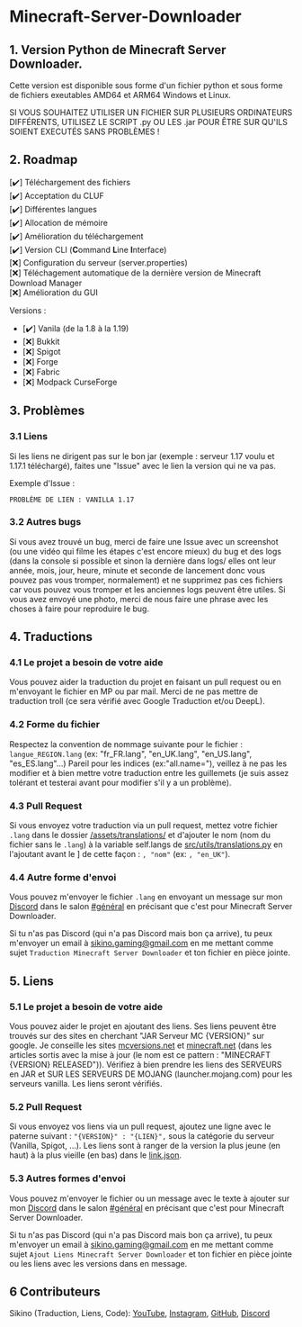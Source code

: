 
# Minecraft-Server-Downloader

## 1. Version Python de Minecraft Server Downloader.

Cette version est disponible sous forme d'un fichier python et sous forme de fichiers exeutables AMD64 et ARM64 Windows et Linux.

SI VOUS SOUHAITEZ UTILISER UN FICHIER SUR PLUSIEURS ORDINATEURS DIFFÉRENTS, UTILISEZ LE SCRIPT .py OU LES .jar POUR ÊTRE SUR QU'ILS SOIENT EXECUTÉS SANS PROBLÈMES !

## 2. Roadmap

[✔️] Téléchargement des fichiers<br>
[✔️] Acceptation du CLUF<br>
[✔️] Différentes langues<br>
[✔️] Allocation de mémoire<br>
[✔️] Amélioration du téléchargement<br>
[✔️] Version CLI (**C**ommand **L**ine **I**nterface)<br>
[❌] Configuration du serveur (server.properties)<br>
[❌] Téléchagement automatique de la dernière version de Minecraft Download Manager<br>
[❌] Amélioration du GUI<br>

Versions :
- [✔️] Vanila (de la 1.8 à la 1.19)<br>
- [❌] Bukkit<br>
- [❌] Spigot<br>
- [❌] Forge<br>
- [❌] Fabric<br>
- [❌] Modpack CurseForge

## 3. Problèmes

### 3.1 Liens

Si les liens ne dirigent pas sur le bon jar (exemple : serveur 1.17 voulu et 1.17.1 téléchargé), faites une "Issue" avec le lien la version qui ne va pas.

Exemple d'Issue :

``PROBLÈME DE LIEN : VANILLA 1.17``

### 3.2 Autres bugs

Si vous avez trouvé un bug, merci de faire une Issue avec un screenshot (ou une vidéo qui filme les étapes c'est encore mieux) du bug et des logs (dans la console si possible et sinon la dernière dans logs/ elles ont leur année, mois, jour, heure, minute et seconde de lancement donc vous pouvez pas vous tromper, normalement) et ne supprimez pas ces fichiers car vous pouvez vous tromper et les anciennes logs peuvent être utiles.
Si vous avez envoyé une photo, merci de nous faire une phrase avec les choses à faire pour reproduire le bug.

## 4. Traductions

### 4.1 Le projet a besoin de votre aide

Vous pouvez aider la traduction du projet en faisant un pull request ou en m'envoyant le fichier en MP ou par mail.
Merci de ne pas mettre de traduction troll (ce sera vérifié avec Google Traduction et/ou DeepL).  

### 4.2 Forme du fichier

Respectez la convention de nommage suivante pour le fichier : ``langue_REGION.lang`` (ex: "fr_FR.lang", "en_UK.lang", "en_US.lang", "es_ES.lang"...)
Pareil pour les indices (ex:"all.name="), veillez à ne pas les modifier et à bien mettre votre traduction entre les guillemets (je suis assez tolérant et testerai avant pour modifier s'il y a un problème).  

### 4.3 Pull Request

Si vous envoyez votre traduction via un pull request, mettez votre fichier ``.lang`` dans le dossier [/assets/translations/](https://github.com/SikinoGaming/Minecraft-Server-Downloader/tree/Python/assets/translations/) et d'ajouter le nom (nom du fichier sans le ``.lang``) à la variable self.langs de [src/utils/translations.py](https://github.com/SikinoGaming/Minecraft-Server-Downloader/tree/Python/src/utils/translations.py) en l'ajoutant avant le ] de cette façon : ``, "nom"`` (ex: ``, "en_UK"``).

### 4.4 Autre forme d'envoi

Vous pouvez m'envoyer le fichier ``.lang`` en envoyant un message sur mon [Discord](https://discord.gg/NaV9vwaUdx) dans le salon [#général](https://discord.com/channels/529301599143723008/807293011452231720) en précisant que c'est pour Minecraft Server Downloader.

Si tu n'as pas Discord (qui n'a pas Discord mais bon ça arrive), tu peux m'envoyer un email à [sikino.gaming@gmail.com](mailto:sikino.gaming@gmail.com) en me mettant comme sujet ``Traduction Minecraft Server Downloader`` et ton fichier en pièce jointe.

## 5. Liens

### 5.1 Le projet a besoin de votre aide

Vous pouvez aider le projet en ajoutant des liens. Ses liens peuvent être trouvés sur des sites en cherchant "JAR Serveur MC {VERSION}" sur google. Je conseille les sites [mcversions.net](mcversions.net) et [minecraft.net](minecraft.net) (dans les articles sortis avec la mise à jour (le nom est ce pattern : "MINECRAFT {VERSION} RELEASED")). Vérifiez à bien prendre les liens des SERVEURS en JAR et SUR LES SERVEURS DE MOJANG (launcher.mojang.com) pour les serveurs vanilla. Les liens seront vérifiés.

### 5.2 Pull Request

Si vous envoyez vos liens via un pull request, ajoutez une ligne avec le paterne suivant : ``"{VERSION}" : "{LIEN}",`` sous la catégorie du serveur (Vanilla, Spigot, ...).  Les liens sont à ranger de la version la plus jeune (en haut) à la plus vieille (en bas) dans le [link.json](https://github.com/SikinoGaming/Minecraft-Server-Downloader/tree/Python/src/utils/links.json).

### 5.3 Autres formes d'envoi

Vous pouvez m'envoyer le fichier ou un message avec le texte à ajouter sur mon [Discord](https://discord.gg/NaV9vwaUdx) dans le salon [#général](https://discord.com/channels/529301599143723008/807293011452231720) en précisant que c'est pour Minecraft Server Downloader.

Si tu n'as pas Discord (qui n'a pas Discord mais bon ça arrive), tu peux m'envoyer un email à [sikino.gaming@gmail.com](mailto:sikino.gaming@gmail.com) en me mettant comme sujet ``Ajout Liens Minecraft Server Downloader`` et ton fichier en pièce jointe ou les liens avec les versions dans en message.

## 6 Contributeurs

Sikino (Traduction, Liens, Code): [YouTube](https://www.youtube.com/channel/UC08jBD4MwfhkNOR2gUS06CQ), [Instagram](https://www.instagram.com/sikinogaming/), [GitHub](https://github.com/SikinoGaming), [Discord](https://discord.gg/NaV9vwaUdx)
